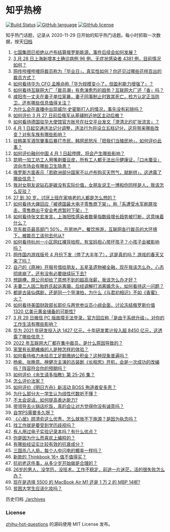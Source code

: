 # 知乎热榜
[![Build Status](https://github.com/ToWeLong/zhihu-hot-questions/workflows/CI/badge.svg)](https://github.com/ToWeLong/zhihu-hot-questions/actions)
[![GitHub language](https://img.shields.io/badge/language-golang-orange.svg)](https://golang.org/)
[![GitHub license](https://img.shields.io/github/license/ToWeLong/zhihu-hot-questions)](https://github.com/ToWeLong/zhihu-hot-questions/blob/main/LICENSE)

知乎热门话题，记录从 2020-11-29 日开始的知乎热门话题。每小时抓取一次数据，按天[归档](./archives)

<!-- BEGIN -->

1. [七国集团已拒绝以卢布结算俄罗斯能源，事件后续会如何发展？](https://www.zhihu.com/question/524664132)
1. [3 月 28 日上海新增本土确诊病例 96 例、无症状感染者 4381 例，目前情况如何？](https://www.zhihu.com/question/524731153)
1. [网传哔哩哔哩将裁员称为「毕业日」，真实性如何？你还见过哪些花样百出的裁员方式？](https://www.zhihu.com/question/524566040)
1. [如何看待华为 CFO 孟晚舟称「华为规模变小了，但盈利能力增强了」？](https://www.zhihu.com/question/524622426)
1. [如何看待互联网大厂「裁员潮」有愈演愈烈的趋势？互联网大厂还「香」吗？](https://www.zhihu.com/question/524590624)
1. [咸阳市一丈夫在妻子单位家暴，妻子同事制止时致其死亡，检方认定正当防卫，还有哪些信息值得关注？](https://www.zhihu.com/question/524565457)
1. [为什么会在直播中出现威尔·史密斯打人的情况，事先没有彩排吗？](https://www.zhihu.com/question/524576355)
1. [如何评价 3 月 27 日前后俄军从基辅附近地区主动后撤？](https://www.zhihu.com/question/524614755)
1. [如何看待德国驻华大使馆官方账号在社交平台发文「澄清北约扩张流言」？](https://www.zhihu.com/question/524704600)
1. [4 月 1 日起交通违法记分调整，违法行为将设立五档记分，这将带来哪些改变？对有车族有哪些影响？](https://www.zhihu.com/question/508603002)
1. [驻韩美军酒驾肇事后暴打市民，韩网民怒斥「把我们当殖民地」，如何评价此事？](https://www.zhihu.com/question/524670351)
1. [如何评价融创中国 4 月 1 日起停牌，将会产生哪些影响？](https://www.zhihu.com/question/524658793)
1. [昆明一加工坊工人用嘴剥蚕豆皮，所有工人都无法出示健康证，「口水蚕豆」流向市场会有哪些卫生隐患？](https://www.zhihu.com/question/524735001)
1. [俄罗斯方面表示「若欧洲部分国家不以卢布购买天然气，就断供」，这透露了哪些信息？](https://www.zhihu.com/question/524750330)
1. [我对女朋友说钻石是碳没有实际价值，女朋友说王一博和你同样是人，我该怎么反驳？](https://www.zhihu.com/question/522422779)
1. [27 到 30 岁，讨厌上班在家啃老的人都是怎么想的？](https://www.zhihu.com/question/521531246)
1. [如何看待大疆回应「被德国最大电子零售商下架」，称「系遭受水军刷屏攻击，零售商出于安全考虑暂时下架」？](https://www.zhihu.com/question/524609139)
1. [如何看待张文宏发言，上海阳性感染者数量指数级增长趋势被打断，这意味着什么？](https://www.zhihu.com/question/524053911)
1. [京东裁员最高部门 50%，在房地产，餐饮旅游，互联网各行裁员的大环境下，被裁员工该何去何从?](https://www.zhihu.com/question/523603883)
1. [如何看待杭州一小区网红裸背拍照，有宝妈担心带坏孩子？小孩子会被影响吗？](https://www.zhihu.com/question/524729713)
1. [网传国内游戏版号 4 月份下发（停了大半年了），这是真的吗？ 游戏的春天又来了吗？](https://www.zhihu.com/question/523566066)
1. [自己的《原神》开服号借给朋友，五星圣遗物被全融，现在我该怎么办，心态彻底崩了，还有没有必要继续玩下去?](https://www.zhihu.com/question/524365947)
1. [想跳槽，原公司却给了意想不到的超高涨薪，我该怎么办才好？](https://www.zhihu.com/question/386004234)
1. [夫妻二人因二胎姓氏起诉离婚，后经调解打消离婚念头，如何看待这一问题？](https://www.zhihu.com/question/524736892)
1. [都是古装仙偶剧，还是同一个导演拍，为什么《与君初相识》不如《香蜜》火？](https://www.zhihu.com/question/523596701)
1. [如何看待美国财政部长耶伦与两党参议员小组会面，讨论冻结俄罗斯价值 1320 亿美元黄金储备的可能性?](https://www.zhihu.com/question/524274930)
1. [3 月 29 日微信 PC 版故障无法登录，官方回应称「是由于系统升级」，对你的工作生活有哪些影响？](https://www.zhihu.com/question/524739163)
1. [华为 2021 年研发投入达 1427 亿元，十年研发累计投入超 8450 亿元，这透露了哪些信息？](https://www.zhihu.com/question/524618927)
1. [2022 年互联网大厂都在集中裁员，是什么原因导致的？](https://www.zhihu.com/question/521856289)
1. [家里有长期瘫痪的人是种怎样的体验？](https://www.zhihu.com/question/51348743)
1. [如何看待格力未给员工足额缴纳公积金？这种现象普遍吗？](https://www.zhihu.com/question/524443541)
1. [杨紫、张晚意、檀健次主演的古装剧《长相思》开机，会是一次成功的改编吗？阵容符合你的预期吗？](https://www.zhihu.com/question/524592934)
1. [如何评价《余生请多指教》第 25-26 集？](https://www.zhihu.com/question/524670448)
1. [怎么评价法家？](https://www.zhihu.com/question/49353180)
1. [如何评价《明日方舟》新活动 BOSS 殉道者安多恩？](https://www.zhihu.com/question/524030681)
1. [为什么部分大一学生认为线性代数听不懂？](https://www.zhihu.com/question/367082679)
1. [不太会说话，如何提高表达能力?](https://www.zhihu.com/question/516279186)
1. [带领导去火锅店吃饭，真的会让对方觉得你没有诚意吗？](https://www.zhihu.com/question/524573267)
1. [自学PS需要多久呀？](https://www.zhihu.com/question/458123968)
1. [《心居》顾清俞这么优秀，怎么就放不下施源？是因为执念吗？](https://www.zhihu.com/question/523786912)
1. [找工作就是要受到学历歧视吗？](https://www.zhihu.com/question/523386162)
1. [有人用过电子实验记录本吗？有什么优点？](https://www.zhihu.com/question/30267766)
1. [你是因为什么而喜欢上编程的？](https://www.zhihu.com/question/524681952)
1. [有哪些经证实比较有效的抗衰成分？](https://www.zhihu.com/question/523869349)
1. [三国杀八人局，每个人中闪电的概率一样吗？](https://www.zhihu.com/question/20838535)
1. [新款的 Thinkbook 16+ 值不值得买？](https://www.zhihu.com/question/523569138)
1. [抗初老这件事，从多少岁开始做是合理的？](https://www.zhihu.com/question/523871861)
1. [26岁的男人，没学历，没技术，工作不稳定，前途一片迷茫，活的很失败怎么办？](https://www.zhihu.com/question/524723020)
1. [现在是选择 5500 的 MacBook Air M1 还是 1 万 2 的 MBP 14呢?](https://www.zhihu.com/question/523789416)
1. [贫困大学生应该化妆吗？](https://www.zhihu.com/question/524523775)

<!-- END -->

历史归档 [./archives](./archives)


### License
[zhihu-hot-questions](https://github.com/towelong/zhihu-hot-questions) 的源码使用 MIT License 发布。